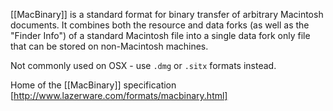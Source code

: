 [[MacBinary]] is a standard format for binary transfer of arbitrary Macintosh documents. It combines both the resource and data forks (as well as the "Finder Info") of a standard Macintosh file into a single data fork only file that can be stored on non-Macintosh machines.

Not commonly used on OSX - use <code>.dmg</code> or <code>.sitx</code> formats instead.

Home of the [[MacBinary]] specification [http://www.lazerware.com/formats/macbinary.html]